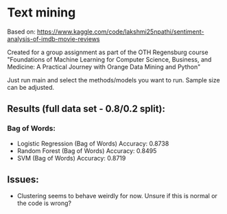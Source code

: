 # Text mining


Based on: https://www.kaggle.com/code/lakshmi25npathi/sentiment-analysis-of-imdb-movie-reviews

Created for a group assignment as part of the OTH Regensburg course "Foundations of Machine Learning for Computer Science, Business, and Medicine: A Practical Journey with Orange Data Mining and Python"

Just run main and select the methods/models you want to run. Sample size can be adjusted.

## Results (full data set - 0.8/0.2 split):

### Bag of Words:
- Logistic Regression (Bag of Words) Accuracy: 0.8738
- Random Forest (Bag of Words) Accuracy: 0.8495
- SVM (Bag of Words) Accuracy: 0.8719


## Issues:
- Clustering seems to behave weirdly for now. Unsure if this is normal or the code is wrong?
